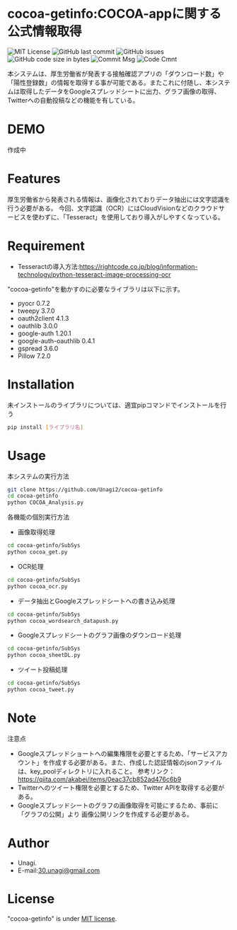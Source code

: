# cocoa-getinfo:COCOA-appに関する公式情報取得
![MIT License](http://img.shields.io/badge/license-MIT-blue.svg?style=flat-square)
![GitHub last commit](https://img.shields.io/github/last-commit/Unagi2/cocoa-getinfo)
![GitHub issues](https://img.shields.io/github/issues/Unagi2/cocoa-getinfo?style=flat-square)
![GitHub code size in bytes](https://img.shields.io/github/languages/code-size/Unagi2/cocoa-getinfo)
![Commit Msg](https://img.shields.io/badge/Commit%20message-Ja-brightgreen.svg?style=flat-square)
![Code Cmnt](https://img.shields.io/badge/code%20comment-Ja-brightgreen.svg?style=flat-square)

本システムは、厚生労働省が発表する接触確認アプリの「ダウンロード数」や「陽性登録数」の情報を取得する事が可能である。またこれに付随し、本システムは取得したデータをGoogleスプレッドシートに出力、グラフ画像の取得、Twitterへの自動投稿などの機能を有している。

# DEMO

作成中

# Features

厚生労働省から発表される情報は、画像化されておりデータ抽出には文字認識を行う必要がある。
今回、文字認識（OCR）にはCloudVisionなどのクラウドサービスを使わずに、「Tesseract」を使用しており導入がしやすくなっている。

# Requirement
* Tesseractの導入方法:https://rightcode.co.jp/blog/information-technology/python-tesseract-image-processing-ocr

"cocoa-getinfo"を動かすのに必要なライブラリは以下に示す。

* pyocr 0.7.2
* tweepy 3.7.0
* oauth2client 4.1.3
* oauthlib 3.0.0
* google-auth 1.20.1
* google-auth-oauthlib 0.4.1
* gspread 3.6.0
* Pillow 7.2.0

# Installation

未インストールのライブラリについては、適宜pipコマンドでインストールを行う

```bash
pip install [ライブラリ名]
```

# Usage

本システムの実行方法

```bash
git clone https://github.com/Unagi2/cocoa-getinfo
cd cocoa-getinfo
python COCOA_Analysis.py
```
各機能の個別実行方法
* 画像取得処理
```bash
cd cocoa-getinfo/SubSys
python cocoa_get.py
```
* OCR処理
```bash
cd cocoa-getinfo/SubSys
python cocoa_ocr.py
```
* データ抽出とGoogleスプレッドシートへの書き込み処理
```bash
cd cocoa-getinfo/SubSys
python cocoa_wordsearch_datapush.py
```
* Googleスプレッドシートのグラフ画像のダウンロード処理
```bash
cd cocoa-getinfo/SubSys
python cocoa_sheetDL.py
```
* ツイート投稿処理
```bash
cd cocoa-getinfo/SubSys
python cocoa_tweet.py
```
# Note

注意点
* Googleスプレッドショートへの編集権限を必要とするため、「サービスアカウント」を作成する必要がある。また、作成した認証情報のjsonファイルは、key_poolディレクトリに入れること。
参考リンク：https://qiita.com/akabei/items/0eac37cb852ad476c6b9
* Twitterへのツイート権限を必要とするため、Twitter APIを取得する必要がある。
* Googleスプレッドシートのグラフの画像取得を可能にするため、事前に「グラフの公開」より 画像公開リンクを作成する必要がある。

# Author

* Unagi.
* E-mail:30.unagi@gmail.com

# License

"cocoa-getinfo" is under [MIT license](https://en.wikipedia.org/wiki/MIT_License).
